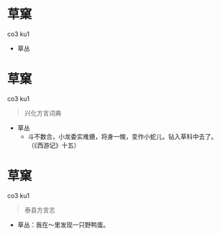 # 草窠
co3 ku1
- 草丛

# 草窠
co3 ku1
> 兴化方言词典
- 草丛
  - 斗不数合，小龙委实难搪，将身一幌，变作小蛇儿，钻入草科中去了。（《西游记》十五）

# 草窠
co3 ku1
> 泰县方言志
- 草丛：我在～里发现一只野鸭蛋。
